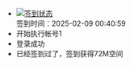 - [![签到状态](https://github.com/womade/Cloud189-Actions/actions/workflows/main.yml/badge.svg?branch=main)](https://github.com/womade/Cloud189-Actions/actions/workflows/main.yml) <br> 签到时间：2025-02-09 00:40:59
- 开始执行帐号1
- 登录成功
- 已经签到过了，签到获得72M空间
